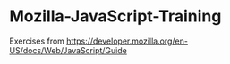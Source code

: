 # Mozilla-JavaScript-Training
Exercises from https://developer.mozilla.org/en-US/docs/Web/JavaScript/Guide
